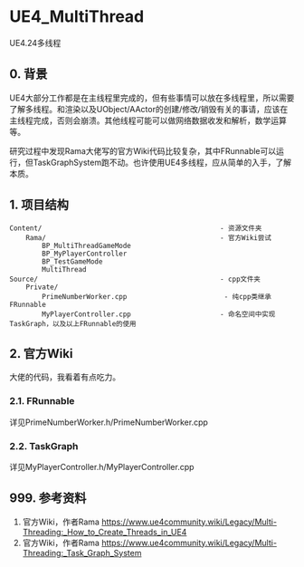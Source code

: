 # UE4_MultiThread
UE4.24多线程

## 0. 背景
UE4大部分工作都是在主线程里完成的，但有些事情可以放在多线程里，所以需要了解多线程。和渲染以及UObject/AActor的创建/修改/销毁有关的事请，应该在主线程完成，否则会崩溃。其他线程可能可以做网络数据收发和解析，数学运算等。

研究过程中发现Rama大佬写的官方Wiki代码比较复杂，其中FRunnable可以运行，但TaskGraphSystem跑不动。也许使用UE4多线程，应从简单的入手，了解本质。

## 1. 项目结构
```
Content/                                            - 资源文件夹
    Rama/                                           - 官方Wiki尝试
        BP_MultiThreadGameMode
        BP_MyPlayerController
        BP_TestGameMode
        MultiThread
Source/                                             - cpp文件夹
    Private/
        PrimeNumberWorker.cpp                        - 纯cpp类继承FRunnable
        MyPlayerController.cpp                      - 命名空间中实现TaskGraph，以及以上FRunnable的使用
```

## 2. 官方Wiki
大佬的代码，我看着有点吃力。
### 2.1. FRunnable
详见PrimeNumberWorker.h/PrimeNumberWorker.cpp
### 2.2. TaskGraph
详见MyPlayerController.h/MyPlayerController.cpp

## 999. 参考资料
1. 官方Wiki，作者Rama https://www.ue4community.wiki/Legacy/Multi-Threading:_How_to_Create_Threads_in_UE4
2. 官方Wiki，作者Rama https://www.ue4community.wiki/Legacy/Multi-Threading:_Task_Graph_System
